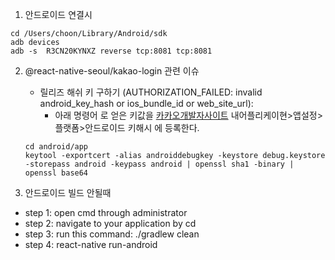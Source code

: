 1. 안드로이드 연결시

```
cd /Users/choon/Library/Android/sdk
adb devices
adb -s  R3CN20KYNXZ reverse tcp:8081 tcp:8081
```

2. @react-native-seoul/kakao-login 관련 이슈

   - 릴리즈 해쉬 키 구하기 (AUTHORIZATION_FAILED: invalid android_key_hash or ios_bundle_id or web_site_url):
     - 아래 명령어 로 얻은 키값을 [카카오개발자사이트](https://developers.kakao.com/console) 내어플리케이현>앱설정>플랫폼>안드로이드 키해시 에 등록한다.

   ```
   cd android/app
   keytool -exportcert -alias androiddebugkey -keystore debug.keystore -storepass android -keypass android | openssl sha1 -binary | openssl base64
   ```

3. 안드로이드 빌드 안될때

- step 1: open cmd through administrator
- step 2: navigate to your application by cd <path to your project>
- step 3: run this command: ./gradlew clean
- step 4: react-native run-android

